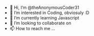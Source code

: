 - 👋 Hi, I’m @theAnonymousCoder31
- 👀 I’m interested in Coding, obviosuly :D
- 🌱 I’m currently learning Javascript 
- 💞️ I’m looking to collaborate on 
- 📫 How to reach me ...

<!---
theAnonymousCoder31/theAnonymousCoder31 is a ✨ special ✨ repository because its `README.md` (this file) appears on your GitHub profile.
You can click the Preview link to take a look at your changes.
--->
